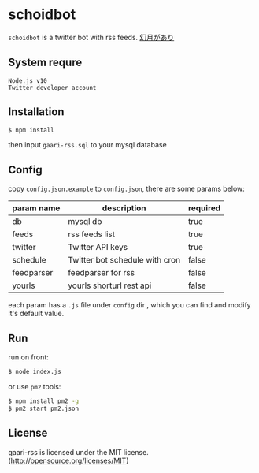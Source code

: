 # schoidbot

`schoidbot` is a twitter bot   with rss feeds. [幻月があり][e79fb6a1]

[e79fb6a1]: https://twitter.com/schoidbot "幻月があり"

## System requre

```
Node.js v10
Twitter developer account
```

## Installation

```bash
$ npm install
```

then input `gaari-rss.sql` to your mysql database

## Config

copy `config.json.example` to `config.json`, there are some params below:

| param name | description                    | required |
| ---------- | ------------------------------ | -------- |
| db         | mysql db                       | true     |
| feeds      | rss feeds list                 | true     |
| twitter    | Twitter API keys               | true     |
| schedule   | Twitter bot schedule with cron | false    |
| feedparser | feedparser for rss             | false    |
| yourls     | yourls shorturl rest api       | false    |

each param has a `.js` file under `config` dir , which you can find and modify it's default value.

## Run

run on front:

```bash
$ node index.js
```

or use `pm2` tools:

```bash
$ npm install pm2 -g
$ pm2 start pm2.json
```

## License

gaari-rss is licensed under the MIT license. (<http://opensource.org/licenses/MIT>)
